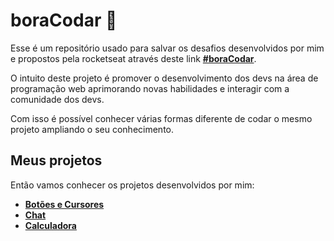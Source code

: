 # boraCodar 🚀
Esse é um repositório usado para salvar os desafios desenvolvidos por mim e propostos pela rocketseat através deste link [**#boraCodar**](https://boracodar.dev/#).

O intuito deste projeto é promover o desenvolvimento dos devs na área de programação web aprimorando novas habilidades e interagir com a comunidade dos devs.

Com isso é possível conhecer várias formas diferente de codar o mesmo projeto ampliando o seu conhecimento.

Meus projetos
--------------------------

Então vamos conhecer os projetos desenvolvidos por mim:
* [**Botões e Cursores**](https://github.com/RenilsonMedeiros/boraCodar/tree/master/botoes-e-cursores)
* [**Chat**](https://github.com/RenilsonMedeiros/boraCodar/tree/master/chat)
* [**Calculadora**](https://github.com/RenilsonMedeiros/boraCodar/tree/master/calculadora)
